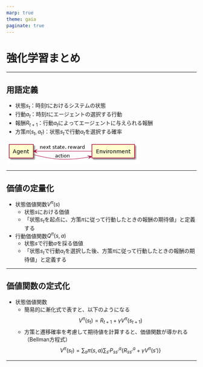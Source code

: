 ```yaml
---
marp: true
theme: gaia
paginate: true
---
```


# 強化学習まとめ

---

## 用語定義
- 状態$s_t$：時刻$t$におけるシステムの状態
- 行動$a_t$：時刻$t$にエージェントの選択する行動
- 報酬$R_{t+1}$：行動$a_t$によってエージェントに与えられる報酬
- 方策$\pi(s_t,a_t)$：状態$s_t$で行動$a_t$を選択する確率

![height:100px](rl.png)

---

## 価値の定量化
- 状態価値関数$V^\pi(s)$
  - 状態$s$における価値
  - 「状態$s_t$を起点に、方策$\pi$に従って行動したときの報酬の期待値」と定義する
- 行動価値関数$Q^\pi(s,a)$
  - 状態$s$で行動$a$を採る価値
  - 「状態$s_t$で行動$a_t$を選択した後、方策$\pi$に従って行動したときの報酬の期待値」と定義する

---

## 価値関数の定式化
- 状態価値関数
  - 簡易的に漸化式で表すと、以下のようになる
$$V^\pi(s_t) = R_{t+1} + \gamma V^\pi(s_{t+1})$$
  - 方策と遷移確率を考慮して期待値を計算すると、価値関数が導かれる（Bellman方程式）
$$V^\pi(s_t) = \sum_{a}\pi(s,a) \sum_{s'}P_{ss'}^a\{R_{ss'}^a + \gamma V^\pi(s')\}$$

---

